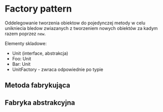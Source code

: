 # Factory pattern

Oddelegowanie tworzenia obiektow do pojedynczej metody w celu unikniecia bledow
zwiazanych z tworzeniem nowych obiektów za kadym razem poprzez `new`.

Elementy skladowe:

- Unit (interface, abstrakcja)
- Foo: Unit
- Bar: Unit
- UnitFactory - zwraca odpowiednie po typie

## Metoda fabrykująca

## Fabryka abstrakcyjna
